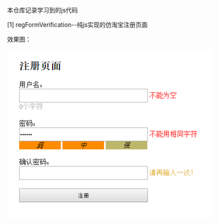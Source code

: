 本仓库记录学习到的js代码

[1] regFormVerification--纯js实现的仿淘宝注册页面

效果图：

![纯js注册form表单](https://raw.githubusercontent.com/pingping1122/myJavascriptProject/master/images/js_reg_verification.png)